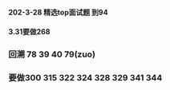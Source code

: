#### 202-3-28 精选top面试题 到94
#### 3.31要做268
### 回溯 78 39 40 79(zuo)
### 要做300 315 322 324 328 329 341 344


